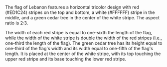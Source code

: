 The flag of Lebanon features a horizontal tricolor design with red (#ED1C24) stripes on the top and bottom, a white (#FFFFFF) stripe in the middle, and a green cedar tree in the center of the white stripe. The aspect ratio is 2:3.

The width of each red stripe is equal to one-sixth the length of the flag, while the width of the white stripe is double the width of the red stripes (i.e., one-third the length of the flag). The green cedar tree has its height equal to one-third of the flag's width and its width equal to one-fifth of the flag's length. It is placed at the center of the white stripe, with its top touching the upper red stripe and its base touching the lower red stripe.